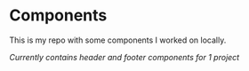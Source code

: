 # Components

This is my repo with some components I worked on locally. 

*Currently contains header and footer components for 1 project*


